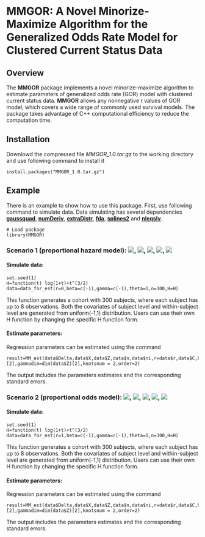 # MMGOR: A Novel Minorize-Maximize Algorithm for the Generalized Odds Rate Model for Clustered Current Status Data


## Overview
The **MMGOR** package implements a novel minorize-maximize algorithm to estimate parameters of generalized odds rate (GOR) model with clustered current status data. **MMGOR** allows any nonnegative r values of GOR model, which covers a wide range of commonly used survival models. The package takes advantage of C++ computational efficiency to reduce the computation time.

## Installation

Downlowd the compressed file *MMGOR_1.0.tar.gz* to the working directory and  use following command to install it
```
install.packages("MMGOR_1.0.tar.gz")
```

## Example
There is an example to show how to use this package. First, use following command to simulate data. Data simulating has several dependencies [**gaussquad**](https://cran.r-project.org/web/packages/gaussquad/index.html), [**numDeriv**](https://cran.r-project.org/web/packages/numDeriv/index.html), [**extraDistr**](https://cran.r-project.org/web/packages/extraDistr/index.html), [**fda**](https://cran.r-project.org/web/packages/fda/index.html), [**splines2**](https://cran.r-project.org/web/packages/splines2/index.html) and [**nleqslv**](https://cran.r-project.org/web/packages/nleqslv/index.html).
```
# Load package
library(MMGOR)
```
### Scenario 1 (proportional hazard model): <img src="http://chart.googleapis.com/chart?cht=tx&chl= r=0" style="border:none;">, <img src="http://chart.googleapis.com/chart?cht=tx&chl= \theta=1" style="border:none;">, <img src="http://chart.googleapis.com/chart?cht=tx&chl= \beta=-1" style="border:none;">, <img src="http://chart.googleapis.com/chart?cht=tx&chl= \gamma=-1" style="border:none;">, <img src="http://chart.googleapis.com/chart?cht=tx&chl= n=300" style="border:none;">

#### Simulate data:
```
set.seed(1)
H=function(t) log(1+t)+t^(3/2) 
data=data_for_est(r=0,beta=c(-1),gamma=c(-1),theta=1,n=300,H=H)
```
This function generates a cohort with 300 subjects, where each subject has up to 8 observations. Both the covariates of subject level and within-subject level are generated from uniform(-1,1) distribution. Users can use their own H function by changing the specific H function form.

#### Estimate parameters:
Regression parameters can be estimated using the command
```
result=MM_est(data$Delta,data$X,data$Z,data$n,data$ni,r=data$r,data$C,betadim=dim(data$X[[1]])[2],gammadim=dim(data$Z)[2],knotsnum = 2,order=2)
```
The output includes the parameters estimates and the corresponding standard errors.



### Scenario 2 (proportional odds model): <img src="http://chart.googleapis.com/chart?cht=tx&chl= r=1" style="border:none;">, <img src="http://chart.googleapis.com/chart?cht=tx&chl= \theta=1" style="border:none;">, <img src="http://chart.googleapis.com/chart?cht=tx&chl= \beta=-1" style="border:none;">, <img src="http://chart.googleapis.com/chart?cht=tx&chl= \gamma=-1" style="border:none;">, <img src="http://chart.googleapis.com/chart?cht=tx&chl= n=300" style="border:none;">

#### Simulate data:
```
set.seed(1)
H=function(t) log(1+t)+t^(3/2) 
data=data_for_est(r=1,beta=c(-1),gamma=c(-1),theta=1,n=300,H=H)
```
This function generates a cohort with 300 subjects, where each subject has up to 8 observations. Both the covariates of subject level and within-subject level are generated from uniform(-1,1) distribution. Users can use their own H function by changing the specific H function form.

#### Estimate parameters:
Regression parameters can be estimated using the command
```
result=MM_est(data$Delta,data$X,data$Z,data$n,data$ni,r=data$r,data$C,betadim=dim(data$X[[1]])[2],gammadim=dim(data$Z)[2],knotsnum = 2,order=2)
```
The output includes the parameters estimates and the corresponding standard errors.
